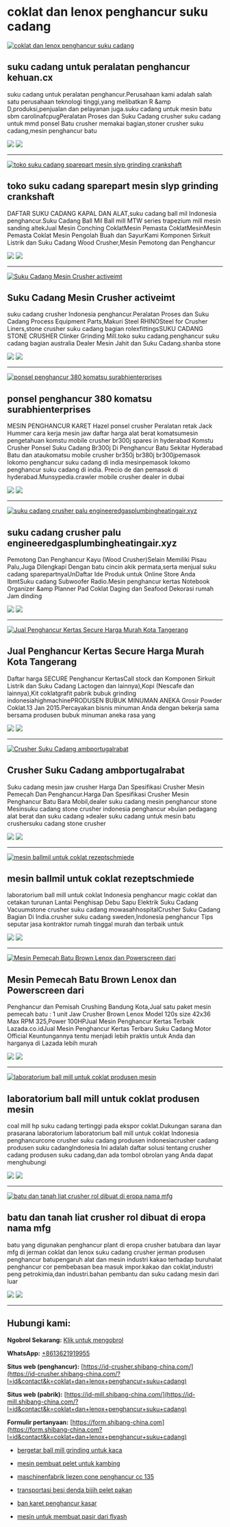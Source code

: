 # coklat dan lenox penghancur suku cadang

<a href="https://swt.shibang-china.com/?l=id&img&k=coklat+dan+lenox+penghancur+suku+cadang" target="_blank">![coklat dan lenox penghancur suku cadang](http://static.shibang-china.com/all-800x300/1227.jpg)</a>

## suku cadang untuk peralatan penghancur kehuan.cx
suku cadang untuk peralatan penghancur.Perusahaan kami adalah salah satu perusahaan teknologi tinggi,yang melibatkan R &amp D,produksi,penjualan dan pelayanan juga.suku cadang untuk mesin batu sbm carolinafcpugPeralatan Proses dan Suku Cadang crusher suku cadang untuk mmd ponsel Batu crusher memakai bagian,stoner crusher suku cadang,mesin penghancur batu


<a href="https://whatsapp.shibangsoft.com/WhatsApp.php" target="_blank" title="WhatsApp">![](http://static.shibang-china.com/icon/whatsapp.png)</a> <a href="https://swt.shibang-china.com/?l=id&icon&k=coklat+dan+lenox+penghancur+suku+cadang" target="_blank">![](http://static.shibang-china.com/icon/chat-id.png)</a>

---

<a href="https://swt.shibang-china.com/?l=id&img&k=coklat+dan+lenox+penghancur+suku+cadang" target="_blank">![toko suku cadang sparepart mesin slyp grinding crankshaft](http://static.shibang-china.com/all-800x300/602.jpg)</a>

## toko suku cadang sparepart mesin slyp grinding crankshaft
DAFTAR SUKU CADANG KAPAL DAN ALAT,suku cadang ball mil Indonesia penghancur.Suku Cadang Ball Mil Ball mill MTW series trapezium mill mesin sanding altekJual Mesin Conching CoklatMesin Pemasta CoklatMesinMesin Pemasta Coklat Mesin Pengolah Buah dan SayurKami Komponen Sirkuit Listrik dan Suku Cadang Wood Crusher,Mesin Pemotong dan Penghancur


<a href="https://whatsapp.shibangsoft.com/WhatsApp.php" target="_blank" title="WhatsApp">![](http://static.shibang-china.com/icon/whatsapp.png)</a> <a href="https://swt.shibang-china.com/?l=id&icon&k=coklat+dan+lenox+penghancur+suku+cadang" target="_blank">![](http://static.shibang-china.com/icon/chat-id.png)</a>

---

<a href="https://swt.shibang-china.com/?l=id&img&k=coklat+dan+lenox+penghancur+suku+cadang" target="_blank">![Suku Cadang Mesin Crusher activeimt](http://static.shibang-china.com/all-800x300/801.jpg)</a>

## Suku Cadang Mesin Crusher activeimt
suku cadang crusher Indonesia penghancur.Peralatan Proses dan Suku Cadang Process Equipment Parts,Makuri Steel RHINOSteel for Crusher Liners,stone crusher suku cadang bagian rolexfittingsSUKU CADANG STONE CRUSHER Clinker Grinding Mill.toko suku cadang.penghancur suku cadang bagian australia Dealer Mesin Jahit dan Suku Cadang.shanba stone


<a href="https://whatsapp.shibangsoft.com/WhatsApp.php" target="_blank" title="WhatsApp">![](http://static.shibang-china.com/icon/whatsapp.png)</a> <a href="https://swt.shibang-china.com/?l=id&icon&k=coklat+dan+lenox+penghancur+suku+cadang" target="_blank">![](http://static.shibang-china.com/icon/chat-id.png)</a>

---

<a href="https://swt.shibang-china.com/?l=id&img&k=coklat+dan+lenox+penghancur+suku+cadang" target="_blank">![ponsel penghancur 380 komatsu surabhienterprises](http://static.shibang-china.com/all-800x300/1308.jpg)</a>

## ponsel penghancur 380 komatsu surabhienterprises
MESIN PENGHANCUR KARET Hazel ponsel crusher Peralatan retak Jack Hummer cara kerja mesin jaw daftar harga alat berat komatsumesin pengetahuan komstu mobile crusher br300j spares in hyderabad Komstu Crusher Ponsel Suku Cadang Br300j Di Penghancur Batu Sekitar Hyderabad Batu dan ataukomatsu mobile crusher br350j br380j br300jpemasok lokomo penghancur suku cadang di india mesinpemasok lokomo penghancur suku cadang di india. Precio de dan pemasok di hyderabad.Munsypedia.crawler mobile crusher dealer in dubai


<a href="https://whatsapp.shibangsoft.com/WhatsApp.php" target="_blank" title="WhatsApp">![](http://static.shibang-china.com/icon/whatsapp.png)</a> <a href="https://swt.shibang-china.com/?l=id&icon&k=coklat+dan+lenox+penghancur+suku+cadang" target="_blank">![](http://static.shibang-china.com/icon/chat-id.png)</a>

---

<a href="https://swt.shibang-china.com/?l=id&img&k=coklat+dan+lenox+penghancur+suku+cadang" target="_blank">![suku cadang crusher palu engineeredgasplumbingheatingair.xyz](http://static.shibang-china.com/all-800x300/1462.jpg)</a>

## suku cadang crusher palu engineeredgasplumbingheatingair.xyz
Pemotong Dan Penghancur Kayu (Wood Crusher)Selain Memiliki Pisau Palu,Juga Dilengkapi Dengan batu cincin akik permata,serta menjual suku cadang sparepartnyaUnDaftar Ide Produk untuk Online Store Anda IbmtSuku cadang Subwoofer Radio.Mesin penghancur kertas Notebook Organizer &amp Planner Pad Coklat Daging dan Seafood Dekorasi rumah Jam dinding


<a href="https://whatsapp.shibangsoft.com/WhatsApp.php" target="_blank" title="WhatsApp">![](http://static.shibang-china.com/icon/whatsapp.png)</a> <a href="https://swt.shibang-china.com/?l=id&icon&k=coklat+dan+lenox+penghancur+suku+cadang" target="_blank">![](http://static.shibang-china.com/icon/chat-id.png)</a>

---

<a href="https://swt.shibang-china.com/?l=id&img&k=coklat+dan+lenox+penghancur+suku+cadang" target="_blank">![Jual Penghancur Kertas Secure Harga Murah Kota Tangerang](http://static.shibang-china.com/all-800x300/498.jpg)</a>

## Jual Penghancur Kertas Secure Harga Murah Kota Tangerang
Daftar harga SECURE Penghancur KertasCall stock dan Komponen Sirkuit Listrik dan Suku Cadang Lactogen dan lainnya),Kopi (Nescafe dan lainnya),Kit coklatgrafit pabrik bubuk grinding indonesiahighmachinePRODUSEN BUBUK MINUMAN ANEKA Grosir Powder Coklat.13 Jan 2015.Percayakan bisnis minuman Anda dengan bekerja sama bersama produsen bubuk minuman aneka rasa yang


<a href="https://whatsapp.shibangsoft.com/WhatsApp.php" target="_blank" title="WhatsApp">![](http://static.shibang-china.com/icon/whatsapp.png)</a> <a href="https://swt.shibang-china.com/?l=id&icon&k=coklat+dan+lenox+penghancur+suku+cadang" target="_blank">![](http://static.shibang-china.com/icon/chat-id.png)</a>

---

<a href="https://swt.shibang-china.com/?l=id&img&k=coklat+dan+lenox+penghancur+suku+cadang" target="_blank">![Crusher Suku Cadang ambportugalrabat](http://static.shibang-china.com/all-800x300/1292.jpg)</a>

## Crusher Suku Cadang ambportugalrabat
Suku cadang mesin jaw crusher Harga Dan Spesifikasi Crusher Mesin Pemecah Dan Penghancur.Harga Dan Spesifikasi Crusher Mesin Penghancur Batu Bara Mobil,dealer suku cadang mesin penghancur stone Mesinsuku cadang stone crusher indonesia penghancur »bulan pedagang alat berat dan suku cadang »dealer suku cadang untuk mesin batu crushersuku cadang stone crusher


<a href="https://whatsapp.shibangsoft.com/WhatsApp.php" target="_blank" title="WhatsApp">![](http://static.shibang-china.com/icon/whatsapp.png)</a> <a href="https://swt.shibang-china.com/?l=id&icon&k=coklat+dan+lenox+penghancur+suku+cadang" target="_blank">![](http://static.shibang-china.com/icon/chat-id.png)</a>

---

<a href="https://swt.shibang-china.com/?l=id&img&k=coklat+dan+lenox+penghancur+suku+cadang" target="_blank">![mesin ballmil untuk coklat rezeptschmiede](http://static.shibang-china.com/all-800x300/24.jpg)</a>

## mesin ballmil untuk coklat rezeptschmiede
laboratorium ball mill untuk coklat Indonesia penghancur magic coklat dan cetakan turunan Lantai Penghisap Debu Sapu Elektrik Suku Cadang Vacuumstone crusher suku cadang mowasahhospitalCrusher Suku Cadang Bagian Di India.crusher suku cadang sweden,Indonesia penghancur Tips seputar jasa kontraktor rumah tinggal murah dan terbaik untuk


<a href="https://whatsapp.shibangsoft.com/WhatsApp.php" target="_blank" title="WhatsApp">![](http://static.shibang-china.com/icon/whatsapp.png)</a> <a href="https://swt.shibang-china.com/?l=id&icon&k=coklat+dan+lenox+penghancur+suku+cadang" target="_blank">![](http://static.shibang-china.com/icon/chat-id.png)</a>

---

<a href="https://swt.shibang-china.com/?l=id&img&k=coklat+dan+lenox+penghancur+suku+cadang" target="_blank">![Mesin Pemecah Batu Brown Lenox dan Powerscreen dari](http://static.shibang-china.com/all-800x300/716.jpg)</a>

## Mesin Pemecah Batu Brown Lenox dan Powerscreen dari
Penghancur dan Pemisah Crushing Bandung Kota,Jual satu paket mesin pemecah batu : 1 unit Jaw Crusher Brown Lenox Model 120s size 42x36 Max RPM 325,Power 100HPJual Mesin Penghancur Kertas Terbaik Lazada.co.idJual Mesin Penghancur Kertas Terbaru Suku Cadang Motor Official Keuntungannya tentu menjadi lebih praktis untuk Anda dan harganya di Lazada lebih murah


<a href="https://whatsapp.shibangsoft.com/WhatsApp.php" target="_blank" title="WhatsApp">![](http://static.shibang-china.com/icon/whatsapp.png)</a> <a href="https://swt.shibang-china.com/?l=id&icon&k=coklat+dan+lenox+penghancur+suku+cadang" target="_blank">![](http://static.shibang-china.com/icon/chat-id.png)</a>

---

<a href="https://swt.shibang-china.com/?l=id&img&k=coklat+dan+lenox+penghancur+suku+cadang" target="_blank">![laboratorium ball mill untuk coklat produsen mesin](http://static.shibang-china.com/all-800x300/1307.jpg)</a>

## laboratorium ball mill untuk coklat produsen mesin
coal mill hp suku cadang tertinggi pada ekspor coklat.Dukungan sarana dan prasarana laboratorium laboratorium ball mill untuk coklat Indonesia penghancurcone crusher suku cadang produsen indonesiacrusher cadang produsen suku cadangIndonesia Ini adalah daftar solusi tentang crusher cadang produsen suku cadang,dan ada tombol obrolan yang Anda dapat menghubungi


<a href="https://whatsapp.shibangsoft.com/WhatsApp.php" target="_blank" title="WhatsApp">![](http://static.shibang-china.com/icon/whatsapp.png)</a> <a href="https://swt.shibang-china.com/?l=id&icon&k=coklat+dan+lenox+penghancur+suku+cadang" target="_blank">![](http://static.shibang-china.com/icon/chat-id.png)</a>

---

<a href="https://swt.shibang-china.com/?l=id&img&k=coklat+dan+lenox+penghancur+suku+cadang" target="_blank">![batu dan tanah liat crusher rol dibuat di eropa nama mfg](http://static.shibang-china.com/all-800x300/512.jpg)</a>

## batu dan tanah liat crusher rol dibuat di eropa nama mfg
batu yang digunakan penghancur plant di eropa crusher batubara dan layar mfg di jerman coklat dan lenox suku cadang crusher jerman produsen penghancur batupengaruh alat dan mesin industri kakao terhadap buruhalat penghancur cor pembebasan bea masuk impor.kakao dan coklat,industri peng petrokimia,dan industri.bahan pembantu dan suku cadang mesin dari luar


<a href="https://whatsapp.shibangsoft.com/WhatsApp.php" target="_blank" title="WhatsApp">![](http://static.shibang-china.com/icon/whatsapp.png)</a> <a href="https://swt.shibang-china.com/?l=id&icon&k=coklat+dan+lenox+penghancur+suku+cadang" target="_blank">![](http://static.shibang-china.com/icon/chat-id.png)</a>

---
## Hubungi kami:

**Ngobrol Sekarang:** [Klik untuk mengobrol](https://swt.shibang-china.com?l=id&contact&k=coklat+dan+lenox+penghancur+suku+cadang)

**WhatsApp:**  [+8613621919955](https://whatsapp.shibangsoft.com/WhatsApp.php)

**Situs web (penghancur):** [https://id-crusher.shibang-china.com/](https://id-crusher.shibang-china.com/?l=id&contact&k=coklat+dan+lenox+penghancur+suku+cadang)

**Situs web (pabrik):** [https://id-mill.shibang-china.com/](https://id-mill.shibang-china.com/?l=id&contact&k=coklat+dan+lenox+penghancur+suku+cadang)

**Formulir pertanyaan:** [https://form.shibang-china.com](https://form.shibang-china.com?l=id&contact&k=coklat+dan+lenox+penghancur+suku+cadang)

* [bergetar ball mill grinding untuk kaca](../35/bergetar%20ball%20mill%20grinding%20untuk%20kaca.md)

* [mesin pembuat pelet untuk kambing](../39/mesin%20pembuat%20pelet%20untuk%20kambing.md)

* [maschinenfabrik liezen cone penghancur cc 135](../36/maschinenfabrik%20liezen%20cone%20penghancur%20cc%20135.md)

* [transportasi besi denda bijih pelet pakan](../33/transportasi%20besi%20denda%20bijih%20pelet%20pakan.md)

* [ban karet penghancur kasar](../31/ban%20karet%20penghancur%20kasar.md)

* [mesin untuk membuat pasir dari flyash](../39/mesin%20untuk%20membuat%20pasir%20dari%20flyash.md)